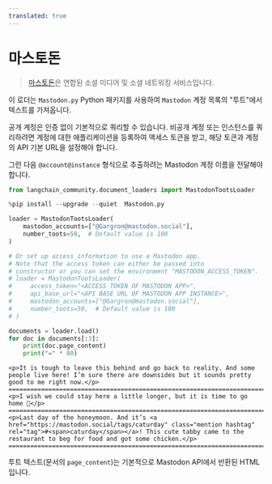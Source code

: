 ```yaml
---
translated: true
---
```


# 마스토돈

>[마스토돈](https://joinmastodon.org/)은 연합된 소셜 미디어 및 소셜 네트워킹 서비스입니다.

이 로더는 `Mastodon.py` Python 패키지를 사용하여 `Mastodon` 계정 목록의 "투트"에서 텍스트를 가져옵니다.

공개 계정은 인증 없이 기본적으로 쿼리할 수 있습니다. 비공개 계정 또는 인스턴스를 쿼리하려면 계정에 대한 애플리케이션을 등록하여 액세스 토큰을 받고, 해당 토큰과 계정의 API 기본 URL을 설정해야 합니다.

그런 다음 `@account@instance` 형식으로 추출하려는 Mastodon 계정 이름을 전달해야 합니다.

```python
from langchain_community.document_loaders import MastodonTootsLoader
```

```python
%pip install --upgrade --quiet  Mastodon.py
```

```python
loader = MastodonTootsLoader(
    mastodon_accounts=["@Gargron@mastodon.social"],
    number_toots=50,  # Default value is 100
)

# Or set up access information to use a Mastodon app.
# Note that the access token can either be passed into
# constructor or you can set the environment "MASTODON_ACCESS_TOKEN".
# loader = MastodonTootsLoader(
#     access_token="<ACCESS TOKEN OF MASTODON APP>",
#     api_base_url="<API BASE URL OF MASTODON APP INSTANCE>",
#     mastodon_accounts=["@Gargron@mastodon.social"],
#     number_toots=50,  # Default value is 100
# )
```

```python
documents = loader.load()
for doc in documents[:3]:
    print(doc.page_content)
    print("=" * 80)
```

```output
<p>It is tough to leave this behind and go back to reality. And some people live here! I’m sure there are downsides but it sounds pretty good to me right now.</p>
================================================================================
<p>I wish we could stay here a little longer, but it is time to go home 🥲</p>
================================================================================
<p>Last day of the honeymoon. And it’s <a href="https://mastodon.social/tags/caturday" class="mention hashtag" rel="tag">#<span>caturday</span></a>! This cute tabby came to the restaurant to beg for food and got some chicken.</p>
================================================================================
```

투트 텍스트(문서의 `page_content`)는 기본적으로 Mastodon API에서 반환된 HTML입니다.
